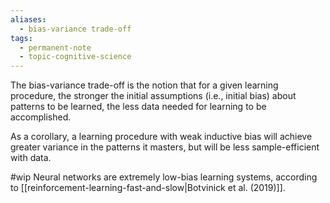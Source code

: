 ```yaml
---
aliases:
  - bias-variance trade-off
tags:
  - permanent-note
  - topic-cognitive-science
---
```

The bias-variance trade-off is the notion that for a given learning procedure, the stronger the initial assumptions (i.e., initial bias) about patterns to be learned, the less data needed for learning to be accomplished. 

As a corollary, a learning procedure with weak inductive bias will achieve greater variance in the patterns it masters, but will be less sample-efficient with data.

#wip Neural networks are extremely low-bias learning systems, according to [[reinforcement-learning-fast-and-slow|Botvinick et al. (2019)]].